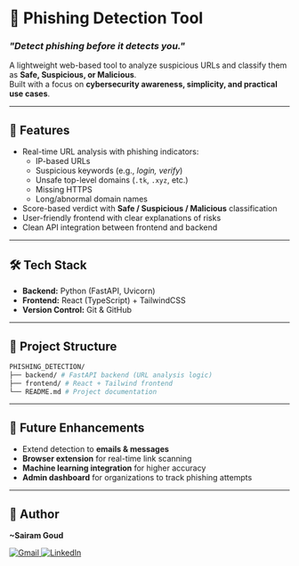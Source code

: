 # 🔎 Phishing Detection Tool  
### _"Detect phishing before it detects you."_  

A lightweight web-based tool to analyze suspicious URLs and classify them as **Safe, Suspicious, or Malicious**.  
Built with a focus on **cybersecurity awareness, simplicity, and practical use cases**.  

---

## 🚀 Features  
- Real-time URL analysis with phishing indicators:  
  - IP-based URLs  
  - Suspicious keywords (e.g., *login, verify*)  
  - Unsafe top-level domains (`.tk`, `.xyz`, etc.)  
  - Missing HTTPS  
  - Long/abnormal domain names  
- Score-based verdict with **Safe / Suspicious / Malicious** classification  
- User-friendly frontend with clear explanations of risks  
- Clean API integration between frontend and backend  

---

## 🛠️ Tech Stack  
- **Backend:** Python (FastAPI, Uvicorn)  
- **Frontend:** React (TypeScript) + TailwindCSS  
- **Version Control:** Git & GitHub  

---

## 📂 Project Structure  
```bash
PHISHING_DETECTION/
├── backend/ # FastAPI backend (URL analysis logic)
├── frontend/ # React + Tailwind frontend
└── README.md # Project documentation
```


---

## 🎯 Future Enhancements  
- Extend detection to **emails & messages**  
- **Browser extension** for real-time link scanning  
- **Machine learning integration** for higher accuracy  
- **Admin dashboard** for organizations to track phishing attempts  

---

## 👤 Author  
**~Sairam Goud**  

<p>
  <a href="mailto:sairamgoud226@gmail.com">
    <img src="https://img.shields.io/badge/Gmail-red?style=flat&logo=gmail&logoColor=white" alt="Gmail"/>
  </a>
  <a href="https://www.linkedin.com/in/sairamgoud-palle-b36704295/">
    <img src="https://img.shields.io/badge/LinkedIn-blue?style=flat&logo=linkedin&logoColor=white" alt="LinkedIn"/>
  </a>
</p>
